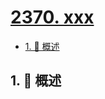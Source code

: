 # [2370. xxx](https://github.com/Tdahuyou/TNotes.leetcode/tree/main/notes/2370.%20xxx)

<!-- region:toc -->

- [1. 📝 概述](#1--概述)

<!-- endregion:toc -->

## 1. 📝 概述
